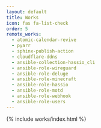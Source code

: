 ```yaml
---
layout: default
title: Works
icon: fas fa-list-check
order: 5
remote_works:
  - atomic-calendar-revive
  - pyarr
  - sphinx-publish-action
  - cloudflare-ddns
  - ansible-collection-hassio_cli
  - ansible-role-wireguard
  - ansible-role-deluge
  - ansible-role-minecraft
  - ansible-role-hassio
  - ansible-role-motd
  - ansible-role-webhook
  - ansible-role-users
---
```


{% include works/index.html %}
